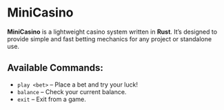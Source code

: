 # MiniCasino  

**MiniCasino** is a lightweight casino system written in **Rust**. It’s designed to provide simple and fast betting mechanics for any project or standalone use.  

## Available Commands:  
- `play <bet>` – Place a bet and try your luck!  
- `balance` – Check your current balance.  
- `exit` – Exit from a game.
